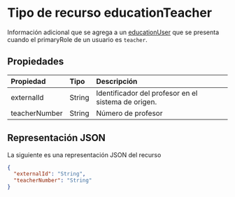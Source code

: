 # <a name="educationteacher-resource-type"></a>Tipo de recurso educationTeacher

Información adicional que se agrega a un [educationUser](educationuser.md) que se presenta cuando el primaryRole de un usuario es `teacher`.


## <a name="properties"></a>Propiedades
| Propiedad     | Tipo   |Descripción|
|:---------------|:--------|:----------|
|externalId|String| Identificador del profesor en el sistema de origen.|
|teacherNumber|String|Número de profesor|

## <a name="json-representation"></a>Representación JSON

La siguiente es una representación JSON del recurso

<!-- {
  "blockType": "resource",
  "optionalProperties": [

  ],
  "@odata.type": "microsoft.graph.educationTeacher"
}-->

```json
{
  "externalId": "String",
  "teacherNumber": "String"
}

```

<!-- uuid: 8fcb5dbc-d5aa-4681-8e31-b001d5168d79
2015-10-25 14:57:30 UTC -->
<!-- {
  "type": "#page.annotation",
  "description": "educationTeacher resource",
  "keywords": "",
  "section": "documentation",
  "tocPath": ""
}-->